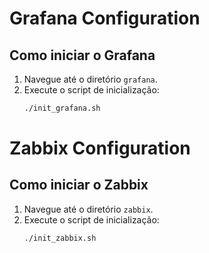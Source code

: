 # Grafana Configuration

## Como iniciar o Grafana

1. Navegue até o diretório `grafana`.
2. Execute o script de inicialização:
   ```bash
   ./init_grafana.sh


# Zabbix Configuration

## Como iniciar o Zabbix

1. Navegue até o diretório `zabbix`.
2. Execute o script de inicialização:
   ```bash
   ./init_zabbix.sh
